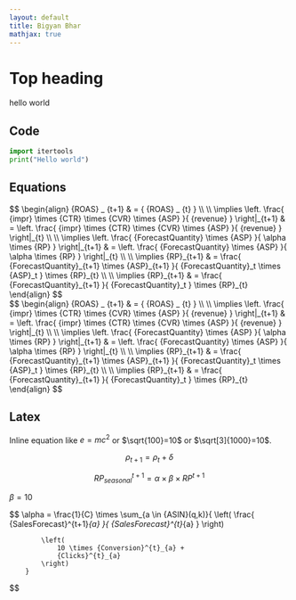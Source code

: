 ```yaml
---
layout: default
title: Bigyan Bhar
mathjax: true
---
```


# Top heading

hello world

## Code
```python
import itertools
print("Hello world")
```

## Equations

<div>
$$
\begin{align}
{ROAS} _ {t+1} & = { {ROAS} _ {t} } \\
\\
\implies \left. \frac{ {impr} \times {CTR} \times {CVR} \times {ASP} }{ {revenue} } \right|_{t+1} & = \left. \frac{ {impr} \times {CTR} \times {CVR} \times {ASP} }{ {revenue} } \right|_{t} \\
\\
\implies \left. \frac{ {ForecastQuantity} \times {ASP} }{ \alpha \times {RP} } \right|_{t+1} & = \left. \frac{ {ForecastQuantity} \times {ASP} }{ \alpha \times {RP} } \right|_{t} \\
\\
\implies {RP}_{t+1} & = \frac{ {ForecastQuantity}_{t+1} \times {ASP}_{t+1} }{ {ForecastQuantity}_t \times {ASP}_t } \times {RP}_{t} \\
\\
\implies {RP}_{t+1} & = \frac{ {ForecastQuantity}_{t+1} }{ {ForecastQuantity}_t } \times {RP}_{t}
\end{align}
$$
</div>

<div>
$$
\begin{align}
{ROAS} _ {t+1} & = { {ROAS} _ {t} } \\
\\
\implies \left. \frac{ {impr} \times {CTR} \times {CVR} \times {ASP} }{ {revenue} } \right|_{t+1} & = \left. \frac{ {impr} \times {CTR} \times {CVR} \times {ASP} }{ {revenue} } \right|_{t} \\
\\
\implies \left. \frac{ {ForecastQuantity} \times {ASP} }{ \alpha \times {RP} } \right|_{t+1} & = \left. \frac{ {ForecastQuantity} \times {ASP} }{ \alpha \times {RP} } \right|_{t} \\
\\
\implies {RP}_{t+1} & = \frac{ {ForecastQuantity}_{t+1} \times {ASP}_{t+1} }{ {ForecastQuantity}_t \times {ASP}_t } \times {RP}_{t} \\
\\
\implies {RP}_{t+1} & = \frac{ {ForecastQuantity}_{t+1} }{ {ForecastQuantity}_t } \times {RP}_{t}
\end{align}
$$
</div>

## Latex
Inline equation like $e=mc^2$ or $\sqrt{100}=10$ or $\sqrt[3]{1000}=10$.

$$ \rho_{t+1} = \rho_{t} + \delta $$

$$ {RP}^{t+1}_{seasonal} = \alpha \times \beta \times {RP}^{t+1} $$

$\beta=10$

$$ \alpha = 
    \frac{1}{C} \times 
        \sum_{a \in {ASIN}(q,k)}{
            \left(
                \frac{
                    {SalesForecast}^{t+1}_{a}
                }{
                    {SalesForecast}^{t}_{a}
                }
            \right)

            \left(
                10 \times {Conversion}^{t}_{a} + 
                {Clicks}^{t}_{a}
            \right)
        }
$$